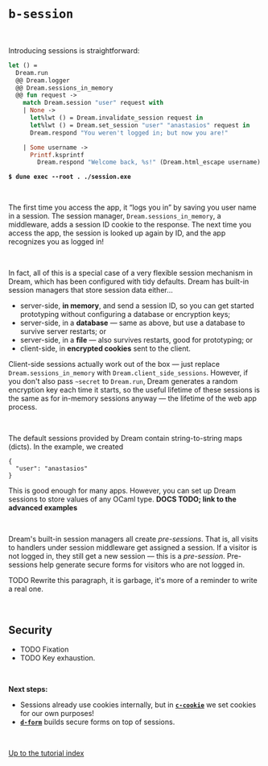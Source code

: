 # `b-session`

<br>

Introducing sessions is straightforward:

```ocaml
let () =
  Dream.run
  @@ Dream.logger
  @@ Dream.sessions_in_memory
  @@ fun request ->
    match Dream.session "user" request with
    | None ->
      let%lwt () = Dream.invalidate_session request in
      let%lwt () = Dream.set_session "user" "anastasios" request in
      Dream.respond "You weren't logged in; but now you are!"

    | Some username ->
      Printf.ksprintf
        Dream.respond "Welcome back, %s!" (Dream.html_escape username)
```

<pre><code><b>$ dune exec --root . ./session.exe</b></code></pre>

<br>

The first time you access the app, it “logs you in” by saving you user name in a
session. The session manager, `Dream.sessions_in_memory`, a middleware, adds a
session ID cookie to the response. The next time you access the app, the
session is looked up again by ID, and the app recognizes you as logged in!

<br>

<!-- TODO: the other built-in session managers. -->

In fact, all of this is a special case of a very flexible session mechanism in
Dream, which has been configured with tidy defaults. Dream has built-in session
managers that store session data either...

- server-side, **in memory**, and send a session ID, so you can get started
  prototyping without configuring a database or encryption keys;
- server-side, in a **database** &mdash; same as above, but use a database to
  survive server restarts; or
- server-side, in a **file** &mdash; also survives restarts, good for
  prototyping; or
- client-side, in **encrypted cookies** sent to the client.

Client-side sessions actually work out of the box &mdash; just replace
`Dream.sessions_in_memory` with `Dream.client_side_sessions`. However, if you
don't also pass `~secret` to `Dream.run`, Dream generates a random encryption
key each time it starts, so the useful lifetime of these sessions is the same
as for in-memory sessions anyway &mdash; the lifetime of the web app process.

<!-- TODO Link to recommendations. -->

<br>

The default sessions provided by Dream contain string-to-string maps (dicts). In
the example, we created

```
{
  "user": "anastasios"
}
```

This is good enough for many apps. However, you can set up Dream sessions to
store values of any OCaml type. **DOCS TODO; link to the advanced examples**

<br>

Dream's built-in session managers all create *pre-sessions*. That is, all visits
to handlers under session middleware get assigned a session. If a visitor is not
logged in, they still get a new session &mdash; this is a *pre-session*.
Pre-sessions help generate secure forms for visitors who are not logged in.

TODO Rewrite this paragraph, it is garbage, it's more of a reminder to write a
real one.

<!-- TODO Link to typed session docs. -->

<br>

## Security

- TODO Fixation
- TODO Key exhaustion.

<br>

**Next steps:**

- Sessions already use cookies internally, but in
  [**`c-cookie`**](../c-cookie/#files) we set cookies for our own purposes!
- [**`d-form`**](../d-form/#files) builds secure forms on top of sessions.

<br>

[Up to the tutorial index](../#readme)
